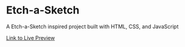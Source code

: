 # Etch-a-Sketch
A Etch-a-Sketch inspired project built with HTML, CSS, and JavaScript

[Link to Live Preview](https://sdubonsa.github.io/etch-a-sketch/)
